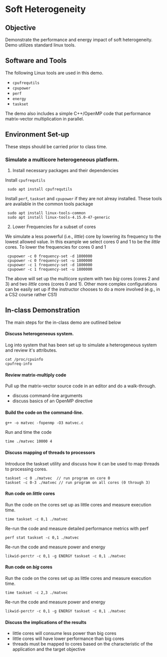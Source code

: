
# Soft Heterogeneity

## Objective

Demonstrate the performance and energy impact of soft heterogeneity. Demo utilizes standard linux
tools. 

## Software and Tools

The following Linux tools are used in this demo.

  * `cpufrequtils`
  * `cpupower`
  * `perf`
  * `energy`
  * `taskset`

The demo also includes a simple C++/OpenMP code that performance matrix-vector multiplication in
parallel. 

## Environment Set-up

These steps should be carried prior to class time.

### Simulate a multicore heterogeneous platform. 

1. Install necessary packages and their dependencies

Install `cpufrequtils`
  
     sudo apt install cpufrequtils

Install `perf`, `taskset` and `cpupower` if they are not alreay installed. These tools are available in the common tools package

     sudo apt install linux-tools-common
     sudo apt install linux-tools-4.15.0-47-generic
     

2. Lower Frequencies for a subset of cores

We simulate a less powerful (i.e., _little_) core by lowering its frequency to the lowest allowed
value. In this example we select cores 0 and 1 to be the _little_ cores. To lower the frequencies for
cores 0 and 1

     cpupower -c 0 frequency-set -d 1800000
     cpupower -c 0 frequency-set -u 1800000
     cpupower -c 1 frequency-set -d 1800000
     cpupower -c 1 frequency-set -u 1800000


The above will set up the multicore system with two _big_ cores (cores 2 and 3) and two _little_
cores (cores 0 and 1). Other more complex configurations can be easily set up if the instructor
chooses to do a more involved (e.g., in a CS2 course rather CS1)


## In-class Demonstration

The main steps for the in-class demo are outlined below

####  Discuss heterogeneous system.

Log into system that has been set up to simulate a heterogeneous system and review it's attributes. 

    cat /proc/cpuinfo
    cpufreq-info
	
####  Review matrix-multiply code

Pull up the matrix-vector source code in an editor and do a walk-through.

  - discuss command-line arguments 
  - discuss basics of an OpenMP directive


#### Build the code on the command-line.

    g++ -o matvec -fopenmp -O3 matvec.c      

Run and time the code 

    time ./matvec 10000 4

#### Discuss mapping of threads to processors 

   Introduce the taskset utility and discuss how it can be used to map threads to processing cores.

    taskset -c 0 ./matvec  // run program on core 0
    taskset -c 0-3 ./matvec // run program on all cores (0 through 3)

#### Run code on _little_ cores

   Run the code on the cores set up as little cores and measure execution time.

    time taskset -c 0,1 ./matvec

   Re-run the code and measure detailed performance metrics with perf

    perf stat taskset -c 0,1 ./matvec

   Re-run the code and measure power and energy  

    likwid-perctr -c 0,1 -g ENERGY taskset -c 0,1 ./matvec

#### Run code on _big_ cores

   Run the code on the cores set up as little cores and measure execution time.

    time taskset -c 2,3 ./matvec 

   Re-run the code and measure power and energy  

    likwid-perctr -c 0,1 -g ENERGY taskset -c 0,1 ./matvec


#### Discuss the implications of the results

   - little cores will consume less power than big cores
   - little cores will have lower performance than big cores
   - threads must be mapped to cores based on the characteristic of the application and the target
      objective



   








